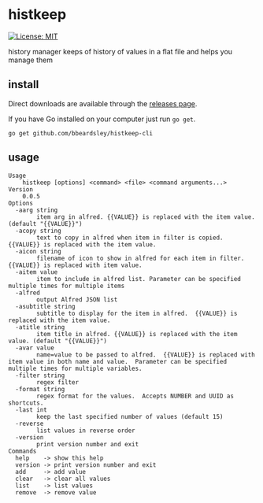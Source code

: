 # histkeep

[![License: MIT](https://img.shields.io/badge/License-MIT-yellow.svg)](https://opensource.org/licenses/MIT)

history manager keeps of history of values in a flat file and helps you manage them

## install

Direct downloads are available through the [releases page](https://github.com/bbeardsley/histkeep/releases/latest).

If you have Go installed on your computer just run `go get`.

    go get github.com/bbeardsley/histkeep-cli

## usage

```
Usage
    histkeep [options] <command> <file> <command arguments...>
Version
    0.0.5
Options
  -aarg string
    	item arg in alfred. {{VALUE}} is replaced with the item value. (default "{{VALUE}}")
  -acopy string
    	text to copy in alfred when item in filter is copied.  {{VALUE}} is replaced with the item value.
  -aicon string
    	filename of icon to show in alfred for each item in filter. {{VALUE}} is replaced with item value.
  -aitem value
    	item to include in alfred list. Parameter can be specified multiple times for multiple items
  -alfred
    	output Alfred JSON list
  -asubtitle string
    	subtitle to display for the item in alfred.  {{VALUE}} is replaced with the item value.
  -atitle string
    	item title in alfred. {{VALUE}} is replaced with the item value. (default "{{VALUE}}")
  -avar value
    	name=value to be passed to alfred.  {{VALUE}} is replaced with item value in both name and value.  Parameter can be specified multiple times for multiple variables.
  -filter string
    	regex filter
  -format string
    	regex format for the values.  Accepts NUMBER and UUID as shortcuts.
  -last int
    	keep the last specified number of values (default 15)
  -reverse
    	list values in reverse order
  -version
    	print version number and exit
Commands
  help    -> show this help
  version -> print version number and exit
  add     -> add value
  clear   -> clear all values
  list    -> list values
  remove  -> remove value
```
